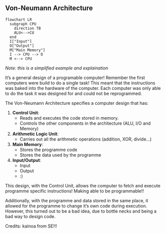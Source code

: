 ## Von-Neumann Architecture 
```mermaid
flowchart LR
  subgraph CPU
    direction TB
	ALU<-->CU
  end
  I["Input"]
  O["Output"]
  M["Main Memory"]
  I --> CPU --> O
  M <--> CPU
```
_Note: this is a simplified example and explaination_

It’s a general design of a programable computer! Remember the first computers were build to do a single task! This meant that the instructions was baked into the hardware of the computer. Each computer was only able to do the task it was designed for and could not be reprogrammed.

The Von-Neumann Architecture specifies a computer design that has:
1. **Control Unit**: 
	- Reads and executes the code stored in memory.
	- Controls the other components in the architecture (ALU, I/O and Memory)
2. **Arithmetic Logic Unit**:
	- Carries out all the arithmetic operations (addition, XOR, divide…)
3. **Main Memory**:
	- Stores the programme code
	- Stores the data used by the programme
4. **Input/Output**:
	- Input
	- Output
	- :)

This design, with the Control Unit, allows the computer to fetch and execute programme specific instructions! Making able to be programmable!!

Additionally, with the programme and data stored in the same place, it allowed for the programme to change it’s own code during execution. However, this turned out to be a bad idea, due to bottle necks and being a bad way to design code.

Credits: kainoa from SE!!!
